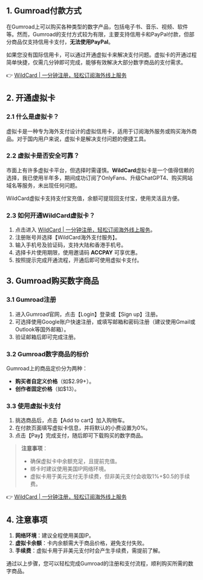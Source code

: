 ## 1. Gumroad付款方式

在Gumroad上可以购买各种类型的数字产品，包括电子书、音乐、视频、软件等。然而，Gumroad的支付方式较为有限，主要支持信用卡和PayPal付款，但部分商品仅支持信用卡支付，**无法使用PayPal**。

如果您没有国际信用卡，可以通过开通虚拟卡来解决支付问题。虚拟卡的开通过程简单快捷，仅需几分钟即可完成，能够有效解决大部分数字商品的支付需求。

👉 [WildCard | 一分钟注册，轻松订阅海外线上服务](https://bit.ly/bewildcard)

## 2. 开通虚拟卡

### 2.1 什么是虚拟卡？

虚拟卡是一种专为海外支付设计的虚拟信用卡，适用于订阅海外服务或购买海外商品。对于国内用户来说，虚拟卡是解决支付问题的便捷工具。

### 2.2 虚拟卡是否安全可靠？

市面上有许多虚拟卡平台，但选择时需谨慎。**WildCard**虚拟卡是一个值得信赖的选择，我已使用半年多，期间成功订阅了OnlyFans、升级ChatGPT4、购买网站域名等服务，未出现任何问题。

WildCard虚拟卡支持支付宝充值，余额可提现回支付宝，使用灵活且方便。

### 2.3 如何开通WildCard虚拟卡？

1. 点击进入 [WildCard | 一分钟注册，轻松订阅海外线上服务](https://bit.ly/bewildcard)。
2. 注册账号并选择【WildCard海外支付服务】。
3. 输入手机号及验证码，支持大陆和香港手机号。
4. 选择卡片使用期限，使用邀请码 **ACCPAY** 可享优惠。
5. 按照提示完成开通流程，开通后即可使用虚拟卡支付。

## 3. Gumroad购买数字商品

### 3.1 Gumroad注册

1. 进入Gumroad官网，点击【Login】登录或【Sign up】注册。
2. 可选择使用Google账户快速注册，或填写邮箱和密码注册（建议使用Gmail或Outlook等国外邮箱）。
3. 验证邮箱后即可完成注册。

### 3.2 Gumroad数字商品的标价

Gumroad上的商品定价分为两种：
- **购买者自定义价格**（如$2.99+）。
- **创作者固定价格**（如$13）。

### 3.3 使用虚拟卡支付

1. 挑选商品后，点击【Add to cart】加入购物车。
2. 在付款页面填写虚拟卡信息，并将默认的小费设置为0%。
3. 点击【Pay】完成支付，随后即可下载购买的数字商品。

> **注意事项**：
> - 确保虚拟卡中余额充足，且提前充值。
> - 绑卡时建议使用美国IP网络环境。
> - 虚拟卡用于美元支付无手续费，但非美元支付会收取1%+$0.5的手续费。

👉 [WildCard | 一分钟注册，轻松订阅海外线上服务](https://bit.ly/bewildcard)

## 4. 注意事项

1. **网络环境**：建议全程使用美国IP。
2. **虚拟卡余额**：卡内余额需大于商品价格，避免支付失败。
3. **手续费**：虚拟卡用于非美元支付时会产生手续费，需提前了解。

通过以上步骤，您可以轻松完成Gumroad的注册和支付流程，顺利购买所需的数字商品。